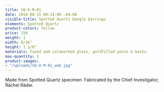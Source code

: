 ```yaml
---
title: SQ-D-M-01
date: 2018-08-15 00:24:00 -04:00
visible-title: Spotted Quartz Dangle Earrings
elements: Spotted Quartz
product-colors: Yellow
price: 150
weight: 1
width: 8/16"
height: 1 3/8"
materials: Fused and coldworked glass, goldfilled posts & backs.
max-quantity: 1
product-images:
- "/uploads/SQ-D-M-01_web.jpg"
---
```


Made from Spotted Quartz specimen. Fabricated by the Chief Investigator, Ráchel Räder.